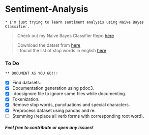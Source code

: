# Sentiment-Analysis

    * I'm just trying to learn sentiment analysis using Naive Bayes Classifier.
> Check out my Naive Bayes Classifier Repo [here](https://github.com/Subhash3/Naive-Bayes-Classifier-Py)  
<!-- > Download dataset from [here](https://www.kaggle.com/c/sentiment-analysis-on-movie-reviews/data)   -->
> Download the datset from [here](https://www.kaggle.com/columbine/imdb-dataset-sentiment-analysis-in-csv-format?select=Train.csv)  
> I found the list of stop words in english [here](https://gist.github.com/sebleier/554280)


### To Do
    ** DOCUMENT AS YOU GO!!!
- [x] Find datasets.
- [x] Documentation generation using pdoc3.
- [x] .docsignore file to ignore some files while documenting.
- [x] Tokenization.
- [x] Remove stop words, punctuations and special characters.
- [x] Preprocess dataset using pandas and re.
- [ ] Stemming (replace all verb forms with corresponding root word).

##### Feel free to contribute or open any issues!